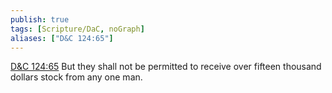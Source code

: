 ```yaml
---
publish: true
tags: [Scripture/DaC, noGraph]
aliases: ["D&C 124:65"]
---
```

[D&C 124:65](https://churchofjesuschrist.org/study/scriptures/dc-testament/dc/124?lang=eng&id=p65#p65) But they shall not be permitted to receive over fifteen thousand dollars stock from any one man.
